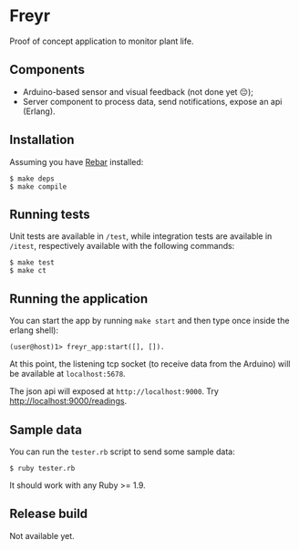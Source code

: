 # Freyr

Proof of concept application to monitor plant life.

## Components

- Arduino-based sensor and visual feedback (not done yet :pensive:);
- Server component to process data, send notifications, expose an api (Erlang).

## Installation

Assuming you have [Rebar](https://github.com/rebar/rebar) installed:

    $ make deps
    $ make compile

## Running tests

Unit tests are available in `/test`, while integration tests are available in `/itest`, respectively available
with the following commands:

    $ make test
    $ make ct

## Running the application

You can start the app by running `make start` and then type once inside the erlang shell):

    (user@host)1> freyr_app:start([], []).

At this point, the listening tcp socket (to receive data from the Arduino) will be available at `localhost:5678`.

The json api will exposed at `http://localhost:9000`. Try <http://localhost:9000/readings>.

## Sample data

You can run the `tester.rb` script to send some sample data:

    $ ruby tester.rb

It should work with any Ruby >= 1.9.

## Release build

Not available yet.

